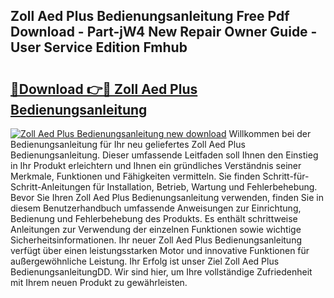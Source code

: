 ## Zoll Aed Plus Bedienungsanleitung Free Pdf Download - Part-jW4 New Repair Owner Guide - User Service Edition Fmhub

# <h2><a href="http://df50ywb.blite.top/?on=Zoll+Aed+Plus+Bedienungsanleitung">🔗Download 👉🔴 Zoll Aed Plus Bedienungsanleitung</a></h2>

[![Zoll Aed Plus Bedienungsanleitung new download](https://i.imgur.com/lujVjoI.png)](http://df50ywb.blite.top/?on=Zoll+Aed+Plus+Bedienungsanleitung)
Willkommen bei der Bedienungsanleitung für Ihr neu geliefertes Zoll Aed Plus Bedienungsanleitung. Dieser umfassende Leitfaden soll Ihnen den Einstieg in Ihr Produkt erleichtern und Ihnen ein gründliches Verständnis seiner Merkmale, Funktionen und Fähigkeiten vermitteln. Sie finden Schritt-für-Schritt-Anleitungen für Installation, Betrieb, Wartung und Fehlerbehebung. Bevor Sie Ihren Zoll Aed Plus Bedienungsanleitung verwenden, finden Sie in diesem Benutzerhandbuch umfassende Anweisungen zur Einrichtung, Bedienung und Fehlerbehebung des Produkts. Es enthält schrittweise Anleitungen zur Verwendung der einzelnen Funktionen sowie wichtige Sicherheitsinformationen. Ihr neuer Zoll Aed Plus Bedienungsanleitung verfügt über einen leistungsstarken Motor und innovative Funktionen für außergewöhnliche Leistung. Ihr Erfolg ist unser Ziel Zoll Aed Plus BedienungsanleitungDD. Wir sind hier, um Ihre vollständige Zufriedenheit mit Ihrem neuen Produkt zu gewährleisten.
